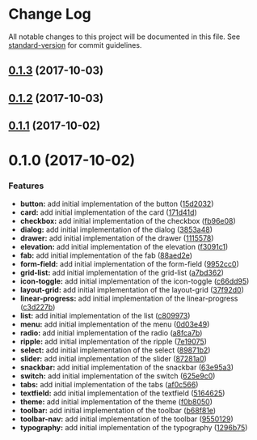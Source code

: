 # Change Log

All notable changes to this project will be documented in this file. See [standard-version](https://github.com/conventional-changelog/standard-version) for commit guidelines.

<a name="0.1.3"></a>
## [0.1.3](https://github.com/material-kit/material-kit/compare/0.1.2...0.1.3) (2017-10-03)



<a name="0.1.2"></a>
## [0.1.2](https://github.com/material-kit/material-kit/compare/0.1.1...0.1.2) (2017-10-03)



<a name="0.1.1"></a>
## [0.1.1](https://github.com/material-kit/material-kit/compare/0.1.0...0.1.1) (2017-10-02)



<a name="0.1.0"></a>
# 0.1.0 (2017-10-02)


### Features

* **button:** add initial implementation of the button ([15d2032](https://github.com/material-kit/material-kit/commit/15d2032))
* **card:** add initial implementation of the card ([171d41d](https://github.com/material-kit/material-kit/commit/171d41d))
* **checkbox:** add initial implementation of the checkbox ([fb96e08](https://github.com/material-kit/material-kit/commit/fb96e08))
* **dialog:** add initial implementation of the dialog ([3853a48](https://github.com/material-kit/material-kit/commit/3853a48))
* **drawer:** add initial implementation of the drawer ([1115578](https://github.com/material-kit/material-kit/commit/1115578))
* **elevation:** add initial implementation of the elevation ([f3091c1](https://github.com/material-kit/material-kit/commit/f3091c1))
* **fab:** add initial implementation of the fab ([88aed2e](https://github.com/material-kit/material-kit/commit/88aed2e))
* **form-field:** add initial implementation of the form-field ([9952cc0](https://github.com/material-kit/material-kit/commit/9952cc0))
* **grid-list:** add initial implementation of the grid-list ([a7bd362](https://github.com/material-kit/material-kit/commit/a7bd362))
* **icon-toggle:** add initial implementation of the icon-toggle ([c66dd95](https://github.com/material-kit/material-kit/commit/c66dd95))
* **layout-grid:** add initial implementation of the layout-grid ([37f92d0](https://github.com/material-kit/material-kit/commit/37f92d0))
* **linear-progress:** add initial implementation of the linear-progress ([c3d227b](https://github.com/material-kit/material-kit/commit/c3d227b))
* **list:** add initial implementation of the list ([c809973](https://github.com/material-kit/material-kit/commit/c809973))
* **menu:** add initial implementation of the menu ([0d03e49](https://github.com/material-kit/material-kit/commit/0d03e49))
* **radio:** add initial implementation of the radio ([a8fca7b](https://github.com/material-kit/material-kit/commit/a8fca7b))
* **ripple:** add initial implementation of the ripple ([7e19075](https://github.com/material-kit/material-kit/commit/7e19075))
* **select:** add initial implementation of the select ([89871b2](https://github.com/material-kit/material-kit/commit/89871b2))
* **slider:** add initial implementation of the slider ([87281a0](https://github.com/material-kit/material-kit/commit/87281a0))
* **snackbar:** add initial implementation of the snackbar ([63e95a3](https://github.com/material-kit/material-kit/commit/63e95a3))
* **switch:** add initial implementation of the switch ([625e9c0](https://github.com/material-kit/material-kit/commit/625e9c0))
* **tabs:** add initial implementation of the tabs ([af0c566](https://github.com/material-kit/material-kit/commit/af0c566))
* **textfield:** add initial implementation of the textfield ([5164625](https://github.com/material-kit/material-kit/commit/5164625))
* **theme:** add initial implementation of the theme ([f0b8050](https://github.com/material-kit/material-kit/commit/f0b8050))
* **toolbar:** add initial implementation of the toolbar ([b68f81e](https://github.com/material-kit/material-kit/commit/b68f81e))
* **toolbar-nav:** add initial implementation of the toolbar ([9550129](https://github.com/material-kit/material-kit/commit/9550129))
* **typography:** add initial implementation of the typography ([1296b75](https://github.com/material-kit/material-kit/commit/1296b75))
